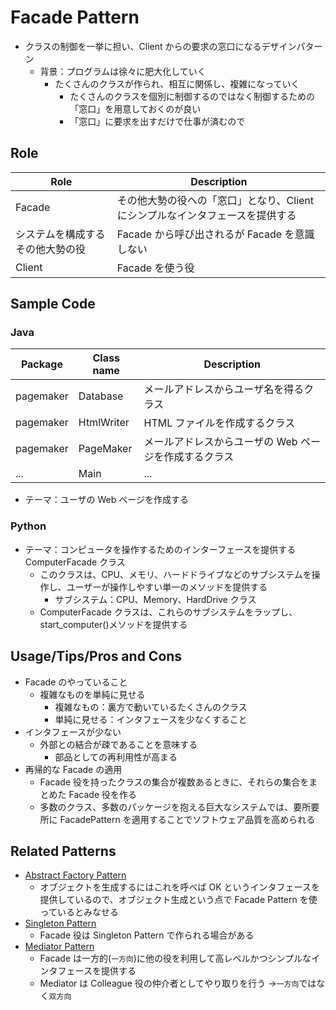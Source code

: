# Facade Pattern

- クラスの制御を一挙に担い、Client からの要求の窓口になるデザインパターン
  - 背景：プログラムは徐々に肥大化していく
    - たくさんのクラスが作られ、相互に関係し、複雑になっていく
      - たくさんのクラスを個別に制御するのではなく制御するための「窓口」を用意しておくのが良い
      - 「窓口」に要求を出すだけで仕事が済むので

## Role

| Role                             | Description                                                                   |
| -------------------------------- | ----------------------------------------------------------------------------- |
| Facade                           | その他大勢の役への「窓口」となり、Client にシンプルなインタフェースを提供する |
| システムを構成するその他大勢の役 | Facade から呼び出されるが Facade を意識しない                                 |
| Client                           | Facade を使う役                                                               |

## Sample Code

### Java

| Package   | Class name | Description                                           |
| --------- | ---------- | ----------------------------------------------------- |
| pagemaker | Database   | メールアドレスからユーザ名を得るクラス                |
| pagemaker | HtmlWriter | HTML ファイルを作成するクラス                         |
| pagemaker | PageMaker  | メールアドレスからユーザの Web ページを作成するクラス |
| ...       | Main       | ...                                                   |

- テーマ：ユーザの Web ページを作成する

### Python

- テーマ：コンピュータを操作するためのインターフェースを提供する ComputerFacade クラス
  - このクラスは、CPU、メモリ、ハードドライブなどのサブシステムを操作し、ユーザーが操作しやすい単一のメソッドを提供する
    - サブシステム：CPU、Memory、HardDrive クラス
  - ComputerFacade クラスは、これらのサブシステムをラップし、start_computer()メソッドを提供する

## Usage/Tips/Pros and Cons

- Facade のやっていること
  - 複雑なものを単純に見せる
    - 複雑なもの：裏方で動いているたくさんのクラス
    - 単純に見せる：インタフェースを少なくすること
- インタフェースが少ない
  - 外部との結合が疎であることを意味する
    - 部品としての再利用性が高まる
- 再帰的な Facade の適用
  - Facade 役を持ったクラスの集合が複数あるときに、それらの集合をまとめた Facade 役を作る
  - 多数のクラス、多数のパッケージを抱える巨大なシステムでは、要所要所に FacadePattern を適用することでソフトウェア品質を高められる

## Related Patterns

- [Abstract Factory Pattern](../08-abstract-factory-pattern/)
  - オブジェクトを生成するにはこれを呼べば OK というインタフェースを提供しているので、オブジェクト生成という点で Facade Pattern を使っているとみなせる
- [Singleton Pattern](../05-singleton-pattern/)
  - Facade 役は Singleton Pattern で作られる場合がある
- [Mediator Pattern](../16-mediator-pattern/)
  - Facade は一方的(`一方向`)に他の役を利用して高レベルかつシンプルなインタフェースを提供する
  - Mediator は Colleague 役の仲介者としてやり取りを行う →`一方向`ではなく`双方向`
